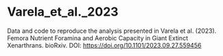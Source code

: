 # Varela_et_al._2023
Data and code to reproduce the analysis presented in Varela et al. (2023). Femora Nutrient Foramina and Aerobic Capacity in Giant Extinct Xenarthrans. bioRxiv. DOI: https://doi.org/10.1101/2023.09.27.559456

